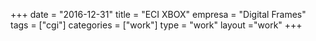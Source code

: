 +++
date = "2016-12-31"
title = "ECI XBOX"
empresa = "Digital Frames"
tags = ["cgi"]
categories = ["work"]
type = "work"
layout ="work"
+++
